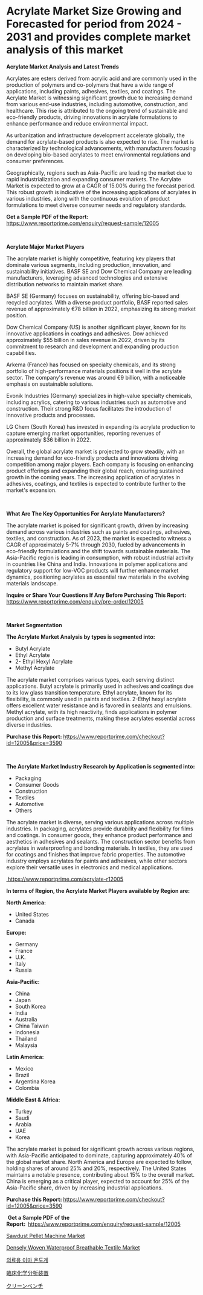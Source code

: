 <p><h1>Acrylate Market Size Growing and Forecasted for period from 2024 - 2031 and provides complete market analysis of this market</h1></p><p><strong>Acrylate Market Analysis and Latest Trends</strong></p>
<p><p>Acrylates are esters derived from acrylic acid and are commonly used in the production of polymers and co-polymers that have a wide range of applications, including paints, adhesives, textiles, and coatings. The Acrylate Market is witnessing significant growth due to increasing demand from various end-use industries, including automotive, construction, and healthcare. This rise is attributed to the ongoing trend of sustainable and eco-friendly products, driving innovations in acrylate formulations to enhance performance and reduce environmental impact.</p><p>As urbanization and infrastructure development accelerate globally, the demand for acrylate-based products is also expected to rise. The market is characterized by technological advancements, with manufacturers focusing on developing bio-based acrylates to meet environmental regulations and consumer preferences.</p><p>Geographically, regions such as Asia-Pacific are leading the market due to rapid industrialization and expanding consumer markets. The Acrylate Market is expected to grow at a CAGR of 15.00% during the forecast period. This robust growth is indicative of the increasing applications of acrylates in various industries, along with the continuous evolution of product formulations to meet diverse consumer needs and regulatory standards.</p></p>
<p><strong>Get a Sample PDF of the Report:&nbsp;</strong> <a href="https://www.reportprime.com/enquiry/request-sample/12005">https://www.reportprime.com/enquiry/request-sample/12005</a></p>
<p>&nbsp;</p>
<p><strong>Acrylate Major Market Players</strong></p>
<p><p>The acrylate market is highly competitive, featuring key players that dominate various segments, including production, innovation, and sustainability initiatives. BASF SE and Dow Chemical Company are leading manufacturers, leveraging advanced technologies and extensive distribution networks to maintain market share.</p><p>BASF SE (Germany) focuses on sustainability, offering bio-based and recycled acrylates. With a diverse product portfolio, BASF reported sales revenue of approximately €78 billion in 2022, emphasizing its strong market position.</p><p>Dow Chemical Company (US) is another significant player, known for its innovative applications in coatings and adhesives. Dow achieved approximately $55 billion in sales revenue in 2022, driven by its commitment to research and development and expanding production capabilities.</p><p>Arkema (France) has focused on specialty chemicals, and its strong portfolio of high-performance materials positions it well in the acrylate sector. The company's revenue was around €9 billion, with a noticeable emphasis on sustainable solutions.</p><p>Evonik Industries (Germany) specializes in high-value specialty chemicals, including acrylics, catering to various industries such as automotive and construction. Their strong R&D focus facilitates the introduction of innovative products and processes.</p><p>LG Chem (South Korea) has invested in expanding its acrylate production to capture emerging market opportunities, reporting revenues of approximately $36 billion in 2022.</p><p>Overall, the global acrylate market is projected to grow steadily, with an increasing demand for eco-friendly products and innovations driving competition among major players. Each company is focusing on enhancing product offerings and expanding their global reach, ensuring sustained growth in the coming years. The increasing application of acrylates in adhesives, coatings, and textiles is expected to contribute further to the market's expansion.</p></p>
<p>&nbsp;</p>
<p><strong>What Are The Key Opportunities For Acrylate Manufacturers?</strong></p>
<p><p>The acrylate market is poised for significant growth, driven by increasing demand across various industries such as paints and coatings, adhesives, textiles, and construction. As of 2023, the market is expected to witness a CAGR of approximately 5-7% through 2030, fueled by advancements in eco-friendly formulations and the shift towards sustainable materials. The Asia-Pacific region is leading in consumption, with robust industrial activity in countries like China and India. Innovations in polymer applications and regulatory support for low-VOC products will further enhance market dynamics, positioning acrylates as essential raw materials in the evolving materials landscape.</p></p>
<p><strong>Inquire or Share Your Questions If Any Before Purchasing This Report:</strong> <a href="https://www.reportprime.com/enquiry/pre-order/12005">https://www.reportprime.com/enquiry/pre-order/12005</a></p>
<p>&nbsp;</p>
<p><strong>Market Segmentation</strong></p>
<p><strong>The Acrylate Market Analysis by types is segmented into:</strong></p>
<p><ul><li>Butyl Acrylate</li><li>Ethyl Acrylate</li><li>2- Ethyl Hexyl Acrylate</li><li>Methyl Acrylate</li></ul></p>
<p><p>The acrylate market comprises various types, each serving distinct applications. Butyl acrylate is primarily used in adhesives and coatings due to its low glass transition temperature. Ethyl acrylate, known for its flexibility, is commonly used in paints and textiles. 2-Ethyl hexyl acrylate offers excellent water resistance and is favored in sealants and emulsions. Methyl acrylate, with its high reactivity, finds applications in polymer production and surface treatments, making these acrylates essential across diverse industries.</p></p>
<p><strong>Purchase this Report:&nbsp;</strong><a href="https://www.reportprime.com/checkout?id=12005&price=3590">https://www.reportprime.com/checkout?id=12005&price=3590</a></p>
<p>&nbsp;</p>
<p><strong>The Acrylate Market Industry Research by Application is segmented into:</strong></p>
<p><ul><li>Packaging</li><li>Consumer Goods</li><li>Construction</li><li>Textiles</li><li>Automotive</li><li>Others</li></ul></p>
<p><p>The acrylate market is diverse, serving various applications across multiple industries. In packaging, acrylates provide durability and flexibility for films and coatings. In consumer goods, they enhance product performance and aesthetics in adhesives and sealants. The construction sector benefits from acrylates in waterproofing and bonding materials. In textiles, they are used for coatings and finishes that improve fabric properties. The automotive industry employs acrylates for paints and adhesives, while other sectors explore their versatile uses in electronics and medical applications.</p></p>
<p><a href="https://www.reportprime.com/acrylate-r12005">&nbsp;https://www.reportprime.com/acrylate-r12005</a></p>
<p><strong>In terms of Region, the Acrylate Market Players available by Region are:</strong></p>
<p>
    <p> <strong> North America: </strong>
        <ul>
            <li>United States</li>
            <li>Canada</li>
        </ul>
        </p> 
    <p> <strong> Europe: </strong>
        <ul>
            <li>Germany</li>
            <li>France</li>
            <li>U.K.</li>
            <li>Italy</li>
            <li>Russia</li>
        </ul>
        </p> 
    <p> <strong> Asia-Pacific: </strong>
        <ul>
            <li>China</li>
            <li>Japan</li>
            <li>South Korea</li>
            <li>India</li>
            <li>Australia</li>
            <li>China Taiwan</li>
            <li>Indonesia</li>
            <li>Thailand</li>
            <li>Malaysia</li>
        </ul>
        </p> 
    <p> <strong> Latin America: </strong>
        <ul>
            <li>Mexico</li>
            <li>Brazil</li>
            <li>Argentina Korea</li>
            <li>Colombia</li>
        </ul>
        </p> 
    <p> <strong> Middle East & Africa: </strong>
        <ul>
            <li>Turkey</li>
            <li>Saudi</li>
            <li>Arabia</li>
            <li>UAE</li>
            <li>Korea</li>
        </ul>
    </p>
    </p>
<p><p>The acrylate market is poised for significant growth across various regions, with Asia-Pacific anticipated to dominate, capturing approximately 40% of the global market share. North America and Europe are expected to follow, holding shares of around 25% and 20%, respectively. The United States maintains a notable presence, contributing about 15% to the overall market. China is emerging as a critical player, expected to account for 25% of the Asia-Pacific share, driven by increasing industrial applications.</p></p>
<p><strong>Purchase this Report: </strong><a href="https://www.reportprime.com/checkout?id=12005&price=3590">https://www.reportprime.com/checkout?id=12005&price=3590</a></p>
<p>&nbsp;<strong>Get a Sample PDF of the Report:&nbsp;&nbsp;</strong><a href="https://www.reportprime.com/enquiry/request-sample/12005">https://www.reportprime.com/enquiry/request-sample/12005</a></p>
<p><strong></strong></p>
<p><p><a href="https://medium.com/@emma.white454357/exploring-sawdust-pellet-machine-market-dynamics-revenue-analysis-and-growth-projections-in-the-3352edcf464a">Sawdust Pellet Machine Market</a></p><p><a href="https://issuu.com/reportprime-2/docs/densely-woven-waterproof-breathable_986780b6232f0d">Densely Woven Waterproof Breathable Textile Market</a></p><p><a href="https://medium.com/@terrellmend76/2024%EB%85%84%EB%B6%80%ED%84%B0-2031%EB%85%84%EA%B9%8C%EC%A7%80%EC%9D%98-%EC%9D%98%EB%A3%8C%EC%9A%A9-%EC%9D%B4%EB%A7%88-%EC%B2%B4%EC%98%A8%EA%B3%84-%EC%8B%9C%EC%9E%A5%EC%9D%98-%EC%A3%BC%EC%9A%94-%ED%8A%B8%EB%A0%8C%EB%93%9C-%EB%B0%8F-%EB%AF%B8%EB%9E%98-%EC%A0%84%EB%A7%9D-a3dd696319c0">의료용 이마 온도계</a></p><p><a href="https://medium.com/@grarrity46/%E3%82%B0%E3%83%AD%E3%83%BC%E3%83%90%E3%83%AB%E8%87%A8%E5%BA%8A%E5%8C%96%E5%AD%A6%E5%88%86%E6%9E%90%E8%A3%85%E7%BD%AE%E5%B8%82%E5%A0%B4%E3%81%AE%E5%8C%85%E6%8B%AC%E7%9A%84%E5%88%86%E6%9E%90-%E6%88%90%E9%95%B7%E5%82%BE%E5%90%91%E3%81%A8%E5%B8%82%E5%A0%B4%E4%BA%88%E6%B8%AC-2024%E5%B9%B4-2031%E5%B9%B4-cd6f6bd1cf23">臨床化学分析装置</a></p><p><a href="https://medium.com/@grarrity46/%E3%82%AF%E3%83%AA%E3%83%BC%E3%83%B3%E3%83%99%E3%83%B3%E3%83%81%E5%B8%82%E5%A0%B4%E3%81%AE%E6%B4%9E%E5%AF%9F-%E5%B8%82%E5%A0%B4%E5%8F%82%E5%85%A5%E8%80%85-%E5%B8%82%E5%A0%B4%E8%A6%8F%E6%A8%A1-%E5%9C%B0%E7%90%86%E7%9A%84%E5%9C%B0%E5%9F%9F-%E3%81%8A%E3%82%88%E3%81%B3%E4%BA%88%E6%B8%AC-2024%E5%B9%B4-2031%E5%B9%B4-17e3f4c74b98">クリーンベンチ</a></p></p>